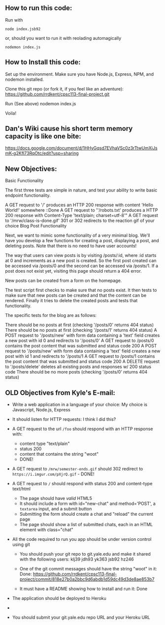 ## How to run this code:

Run with 

    node index.jsb92
    
or, should you want to run it with reolading automagically
    
    nodemon index.js
    
## How to Install this code:

Set up the environment.  Make sure you have Node.js, Express, NPM, and nodemon installed.

Clone this git repo (or fork it, if you feel like an adventure): https://github.com/rrdkent/cpsc113-final-project.git

Run (See above)
    nodemon index.js

Voila!

## Dan's Wiki cause his short term memory capacity is like one bite:

https://docs.google.com/document/d/1HHyGqsd7EVhaVSc0z3rTtwUmXiJsmK-g2KfI73RqOtc/edit?usp=sharing


## New Objectives:

Basic Functionality

The first three tests are simple in nature, and test your ability to write basic endpoint functionality.

A GET request to '/' produces an HTTP 200 response with content 'Hello World!' somewhere ::Done
A GET request to ''/robots.txt' produces a HTTP 200 response with Content-Type 'text/plain; charset=utf-8'"
A GET request to '/mrw/class-is-done.gif' 301 or 302 redirects to the reaction gif of your choice
Blog Post Functionality

Next, we want to mimic some functionality of a very minimal blog. We'll have you develop a few functions for creating a post, displaying a post, and deleting posts. Note that there is no need to have user accounts!

The way that users can view posts is by visiting /posts/:id, where :id starts at 0 and increments as a new post is created. So the first post created can be accessed via /posts/0 and the second can be accessed via /posts/1. If a post does not exist yet, visiting this page should return a 404 error.

New posts can be created from a form on the homepage.

The test script first checks to make sure that no posts exist. It then tests to make sure that new posts can be created and that the content can be rendered. Finally it tries to delete the created posts and tests that functionality.

The specific tests for the blog are as follows:

There should be no posts at first (checking '/posts/0' returns 404 status)
There should be no posts at first (checking '/posts/1' returns 404 status)
A POST request to '/posts/new' with form data containing a 'text' field creates a new post with id 0 and redirects to '/posts/0'
A GET request to /posts/0 contains the post content that was submitted and status code 200
A POST request to '/posts/new' with form data containing a 'text' field creates a new post with id 1 and redirects to '/posts/1
A GET request to /posts/1 contains the post content that was submitted and status code 200
A DELETE request to '/posts/delete' deletes all existing posts and responses w/ 200 status code
There should be no more posts (checking '/posts/0' returns 404 status)


## OLD Objectives from Kyle's E-mail:

* Write a web application in a language of your choice: My choice is Javascript, Node.js, Express

* It should listen for HTTP requests: I think I did this?
    
    
* A GET request to the url `/foo` should respond with an HTTP response with:
  - content type "text/plain"
  - status 200
  - content that contains the string "woot"
  - DONE!
 

* A GET request to `/mrw/semester-ends.gif` should 302 redirect to `https://i.imgur.com/pXjrQ.gif` - DONE!


* A GET request to `/` should respond with  status 200 and content-type text/html
  - The page should have *valid* HTML5
  - It should include a form with id="new-chat" and method='POST', a `textarea` input, and a submit button
  - Submitting the form should create a chat and "reload" the current page
  - The page should show a list of submitted chats, each in an HTML element with class="chat"
 
* All the code required to run you app should be under version control using git
  - You should push your git repo to git.yale.edu and make it shared with the following users: klj39 jdh93 yk363 jsb92 hz246

  - One of the git commit messages should have the string "woot" in it: Done: https://github.com/rrdkent/cpsc113-final-project/commit/818e27b0a2bbc9d6abdb1d59dc49d3de8ae853b7
    

  - It must have a README showing how to install and run it: Done


* The application should be deployed to Heroku
* 
* You should submit your git.yale.edu repo URL and your Heroku URL